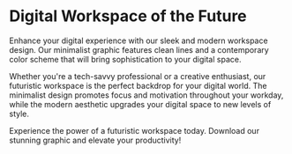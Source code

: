 <!--font:Poppins-->

# Digital Workspace of the Future

Enhance your digital experience with our sleek and modern workspace design. Our minimalist graphic features clean lines and a contemporary color scheme that will bring sophistication to your digital space.

Whether you're a tech-savvy professional or a creative enthusiast, our futuristic workspace is the perfect backdrop for your digital world. The minimalist design promotes focus and motivation throughout your workday, while the modern aesthetic upgrades your digital space to new levels of style.

Experience the power of a futuristic workspace today. Download our stunning graphic and elevate your productivity!

<!--

Write me markdown content of website with wallpaper:

"A minimalist graphic of a futuristic workspace, with sleek lines and a modern color scheme."

The header of the page should not be copy of the text but rather a real content of the website which is using this wallpaper.


---


# Futuristic Workspace Wallpaper

Welcome to our website featuring a stunning minimalist graphic of a futuristic workspace. The sleek lines and modern color scheme make this wallpaper perfect for anyone looking to add a touch of sophistication to their digital space.

Whether you're a tech enthusiast, a creative professional, or simply someone who appreciates good design, this wallpaper is sure to impress. Its clean and simple aesthetic will help you stay focused and motivated throughout your workday.

So why wait? Download this amazing wallpaper today and take your workspace to the next level!


---


Heading should not include word "wallpaper". The website should not be about the wallpaper itself, wallpaper is just a related background, rewrite whole content.


---


# Welcome to Our Futuristic Workspace

Step into the future with our sleek and modern workspace design. Our minimalist graphic features clean lines and a contemporary color scheme that will elevate your digital experience.

Whether you're a tech-savvy professional or a creative enthusiast, our futuristic workspace is the perfect backdrop for your digital world. The minimalist design helps you stay focused and motivated throughout your workday, while the modern aesthetic adds a touch of sophistication to your digital space.

Experience the power of a futuristic workspace today. Download our stunning graphic and take your productivity to the next level!


---


Heading is too long, rewrite whole content.


---


# Elevate Your Digital Space with a Futuristic Workspace Design

Transform your digital world with our sleek and modern workspace design. Our minimalist graphic features clean lines and a contemporary color scheme that will add sophistication to your digital space.

Whether you're a tech-savvy professional or a creative enthusiast, our futuristic workspace is the perfect backdrop for your digital experience. The minimalist design helps you stay focused and motivated throughout your workday, while the modern aesthetic elevates your digital space to new heights.

Experience the power of a futuristic workspace today. Download our stunning graphic and take your productivity to the next level!


---


Heading is too long, rewrite whole content.


---


# Upgrade Your Digital Space with a Futuristic Workspace Design

Enhance your digital experience with our sleek and modern workspace design. Our minimalist graphic features clean lines and a contemporary color scheme that will bring sophistication to your digital space.

Whether you're a tech-savvy professional or a creative enthusiast, our futuristic workspace is the perfect backdrop for your digital world. The minimalist design promotes focus and motivation throughout your workday, while the modern aesthetic upgrades your digital space to new levels of style.

Experience the power of a futuristic workspace today. Download our stunning graphic and elevate your productivity!


---


Write me a Google font which is best fitting for the website.

Pick from the list:
- Raleway
- Alegreya
- Futura
- Playfair Display
- Lato
- Exo 2
- Inter
- Open Sans
- IBM Plex Sans
- Dancing Script
- Poppins
- Barlow Condensed
- Great Vibes
- Roboto
- Orbitron
- Lobster
- Montserrat


Write just the font name nothing else.


---


Poppins

-->
